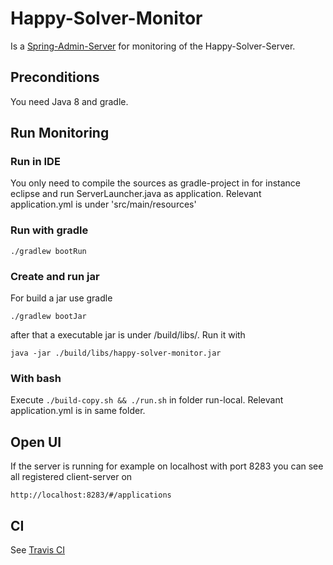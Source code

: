 # Happy-Solver-Monitor

Is a [Spring-Admin-Server](https://github.com/codecentric/spring-boot-admin) for monitoring of the Happy-Solver-Server.

## Preconditions
You need Java 8 and gradle.

## Run Monitoring

### Run in IDE

You only need to compile the sources as gradle-project in for instance eclipse and run ServerLauncher.java as application. Relevant application.yml is under 'src/main/resources'

### Run with gradle

    ./gradlew bootRun

### Create and run jar 
For build a jar use gradle

    ./gradlew bootJar
    
after that a executable jar is under /build/libs/. Run it with
    
    java -jar ./build/libs/happy-solver-monitor.jar

### With bash

Execute ``./build-copy.sh && ./run.sh`` in folder run-local. Relevant application.yml is in same folder.

## Open UI
If the server is running for example on localhost with port 8283 you can see all registered client-server on

    http://localhost:8283/#/applications

## CI
See [Travis CI](https://travis-ci.org/mlieberwirth/happy-solver-monitor?utm_medium=notification&utm_source=github_status)
